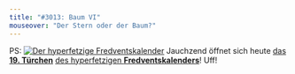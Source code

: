 ```yaml
---
title: "#3013: Baum VI"
mouseover: "Der Stern oder der Baum?"
---
```


PS:
<a href="http://www.fonflatter.de/der-fetzige-fredventskalender-2013"><img title="Der hyperfetzige Fredventskalender" src="http://www.fonflatter.de/adv12/fredventskalender_banner.png"></a>
Jauchzend öffnet sich heute <a href="http://www.fonflatter.de/2013/12/19/das-19-tuerchen" title="Das 19. Türchen">das <strong>19. Türchen</strong></a> <a href="http://www.fonflatter.de/der-fetzige-fredventskalender-2013" title="Der hyperfetzige Fredventskalender 2013">des hyperfetzigen <strong>Fredventskalenders</strong></a>!
Uff!

